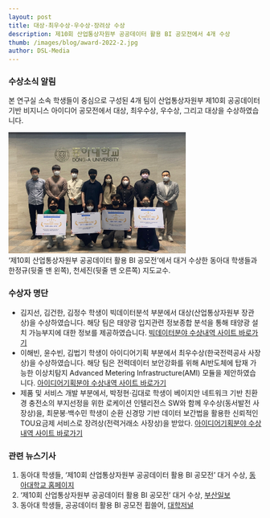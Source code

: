 ```yaml
---
layout: post
title: 대상·최우수상·우수상·장려상 수상
description: 제10회 산업통상자원부 공공데이터 활용 BI 공모전에서 4개 수상
thumb: /images/blog/award-2022-2.jpg
author: DSL-Media
---
```


### 수상소식 알림

본 연구실 소속 학생들이 중심으로 구성된 4개 팀이 산업통상자원부 제10회 공공데이터 기반 비지니스 아이디어 공모전에서 대상, 최우수상, 우수상, 그리고 대상을 수상하였습니다.

<div id="fig:award-data-science-labs">
  <img src="/images/blog/award-2022-2.jpg" style="display: inline; margin: 0; width: 70%" />
</div>
<span class="text-figure-legend">
‘제10회 산업통상자원부 공공데이터 활용 BI 공모전’에서 대거 수상한 동아대 학생들과 한정규(뒷줄 맨 왼쪽), 천세진(뒷줄 맨 오른쪽) 지도교수.
</span>

### 수상자 명단

- 김지선, 김건한, 김정수 학생이 빅데이터분석 부분에서 대상(산업통상자원부 장관상)을 수상하였습니다. 해당 팀은 태양광 입지관련 정보종합 분석을 통해 태양광 설치 가능부지에 대한 정보를 제공하였습니다. 
[빅데이터분야 수상내역 사이트 바로가기](https://datacontest.kr/board/view/97533073/3694)
- 이해빈, 윤수빈, 김법기 학생이 아이디어기획 부분에서 최우수상(한국전력공사 사장상)을 수상하였습니다. 해당 팀은 전력데이터 보안강화를 위해 AI반도체에 탑재 가능한 이상치탐지 Advanced Metering Infrastructure(AMI) 모듈을 제안하였습니다.
[아이디어기획분야 수상내역 사이트 바로가기](https://datacontest.kr/board/view/97533073/3692)
- 제품 및 서비스 개발 부분에서, 박정현·김대로 학생이 베이지안 네트워크 기반 친환경 충전소의 부지선정을 위한 로케이션 인텔리전스 SW와 함께 우수상(동서발전 사장상)을, 최문봉·백수민 학생이 순환 신경망 기반 데이터 보간법을 활용한 신뢰적인 TOU요금제 서비스로 장려상(전력거래소 사장상)을 받았다.
[아이디어기획분야 수상내역 사이트 바로가기](https://datacontest.kr/board/view/97533073/3693)


### 관련 뉴스기사
1. 동아대 학생들, ‘제10회 산업통상자원부 공공데이터 활용 BI 공모전’ 대거 수상, [동아대학교 홈페이지](http://www.donga.ac.kr/gzSub_001007001.aspx?NUM=720200)
2. ‘제10회 산업통상자원부 공공데이터 활용 BI 공모전’ 대거 수상, [부산일보](https://www.busan.com/view/busan/view.php?code=2022100714293813714)
3. 동아대 학생들, 공공데이터 활용 BI 공모전 휩쓸어, [대학저널](http://www.dhnews.co.kr/news/articleView.html?idxno=207910)